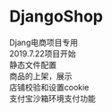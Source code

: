 # DjangoShop
Djang电商项目专用<br>
2019.7.22项目开始<br>
静态文件配置<br>
商品的上架，展示<br>
店铺校验和设置cookie<br>
支付宝沙箱环境支付功能<br>
